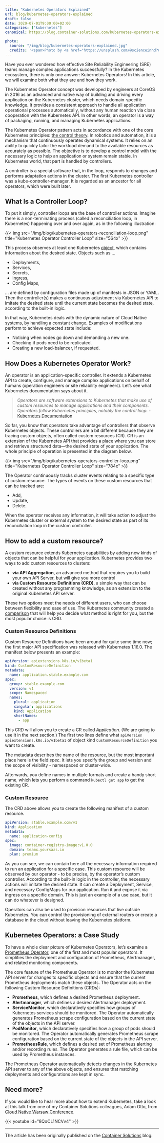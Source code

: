 ```yaml
---
title: "Kubernetes Operators Explained"
url: blog/kubernetes-operators-explained
draft: false
date: 2020-07-01T9:00:00+02:00
categories: ["kubernetes"]
canonical: https://blog.container-solutions.com/kubernetes-operators-explained

photo:
  source: "/img/blog/kubernetes-operators-explained.jpg"
  credits: '<span>Photo by <a href="https://unsplash.com/@scienceinhd?utm_source=unsplash&amp;utm_medium=referral&amp;utm_content=creditCopyText">Science in HD</a> on <a href="https://unsplash.com/s/photos/operator?utm_source=unsplash&amp;utm_medium=referral&amp;utm_content=creditCopyText">Unsplash</a></span>'
---
```


Have you ever wondered how effective Site Reliability Engineering (SRE) teams manage complex applications successfully? In the Kubernetes ecosystem, there is only one answer: Kubernetes Operators! In this article, we will examine both what they are and how they work.

<!--more-->

The Kubernetes Operator concept was developed by engineers at CoreOS in 2016 as an advanced and native way of building and driving every application on the Kubernetes cluster, which needs domain-specific knowledge. It provides a consistent approach to handle all application operational processes automatically, without any human reaction via close cooperation with the Kubernetes API. In other words, an operator is a way of packaging, running, and managing Kubernetes applications.

The Kubernetes Operator pattern acts in accordance with one of the core Kubernetes principles: [the control theory](https://en.wikipedia.org/wiki/Control_theory). In robotics and automation, it is a mechanism that continuously operates dynamical systems. It relies on an ability to quickly tailor the workload demand to the available resources as accurately as possible. The objective is to develop a control model with the necessary logic to help an application or system remain stable. In Kubernetes world, that part is handled by controllers.

A controller is a special software that, in the loop, responds to changes and performs adaptation actions in the cluster. The first Kubernetes controller was a kube-controller-manager. It is regarded as an ancestor for all operators, which were built later.

## What Is a Controller Loop?

To put it simply, controller loops are the base of controller actions. Imagine there is a non-terminating process (called a reconciliation loop, in Kubernetes) happening over and over again, as in the following illustration:

{{< img src="/img/blog/kubernetes-operators-reconciliation-loop.png" title="Kubernetes Operator Controller Loop" size="564x" >}}

This process observes at least one Kubernetes [object](https://kubernetes.io/docs/concepts/overview/working-with-objects/kubernetes-objects/#kubernetes-objects), which contains information about the desired state. Objects such as ...

- Deployments,
- Services,
- Secrets,
- Ingress,
- Config Maps,

… are defined by configuration files made up of manifests in JSON or YAML. Then the controller(s) makes a continuous adjustment via Kubernetes API to imitate the desired state until the current state becomes the desired state, according to the built-in logic.

In that way, Kubernetes deals with the dynamic nature of Cloud Native systems, by handling a constant change. Examples of modifications perform to achieve expected state include:

- Noticing when nodes go down and demanding a new one.
- Checking if pods need to be replicated.
- Creating a new load-balancer, if requested.

## How Does a Kubernetes Operator Work?

An operator is an application-specific controller. It extends a Kubernetes API to create, configure, and manage complex applications on behalf of humans (operation engineers or site reliability engineers). Let’s see what Kubernetes documentation says about it.

> _Operators are software extensions to Kubernetes that make use of custom resources to manage applications and their components. Operators follow Kubernetes principles, notably the control loop._ - [Kubernetes Documentation](https://kubernetes.io/docs/concepts/extend-kubernetes/operator/)

So far, you know that operators take advantage of controllers that observe Kubernetes objects. These controllers are a bit different because they are tracing custom objects, often called custom resources (CR). CR is an extension of the Kubernetes API that provides a place where you can store and retrieve structured data—the desired state of your application. The whole principle of operation is presented in the diagram below.

{{< img src="/img/blog/kubernetes-operators-controller-loop.png" title="Kubernetes Operator Controller Loop"  size="784x" >}}

The Operator continuously tracks cluster events relating to a specific type of custom resource. The types of events on these custom resources that can be tracked are:

- Add,
- Update,
- Delete.

When the operator receives any information, it will take action to adjust the Kubernetes cluster or external system to the desired state as part of its reconciliation loop in the custom controller.

## How to add a custom resource?

A custom resource extends Kubernetes capabilities by adding new kinds of objects that can be helpful for your application. Kubernetes provides two ways to add custom resources to clusters:

- **via API Aggregation**, an advanced method that requires you to build your own API Server, but will give you more control
- **via Custom Resource Definitions (CRD)**, a simple way that can be created without any programming knowledge, as an extension to the original Kubernetes API server.

These two options meet the needs of different users, who can choose between flexibility and ease of use. The Kubernetes community created a [comparison](https://kubernetes.io/docs/concepts/extend-kubernetes/api-extension/custom-resources/#choosing-a-method-for-adding-custom-resources) that will help you decide what method is right for you, but the most popular choice is CRD.

### Custom Resource Definitions

Custom Resource Definitions have been around for quite some time now; the first major API specification was released with Kubernetes 1.16.0. The manifest below presents an example:

```yaml
apiVersion: apiextensions.k8s.io/v1beta1
kind: CustomResourceDefinition
metadata:
  name: application.stable.example.com
spec:
  group: stable.example.com
  version: v1
  scope: Namespaced
  names:
    plural: application
    singular: applications
    kind: Application
    shortNames:
      - app
```

This CRD will allow you to create a CR called _Application_. (We are going to use it in the next section.) The first two lines define what `apiVersion apiextensions.k8s.io/v1beta1` of object kind `CustomResourceDefinition` you want to create.

The metadata describes the name of the resource, but the most important place here is the field _spec_. It lets you specify the group and version and the scope of visibility - namespaced or cluster-wide.

Afterwards, you define names in multiple formats and create a handy short name, which lets you perform a command `kubectl get app` to get the existing CR.

### Custom Resource

The CRD above allows you to create the following manifest of a custom resource.

```yaml
apiVersion: stable.example.com/v1
kind: Application
metadata:
  name: application-config
spec:
  image: container-registry-image:v1.0.0
  domain: teamx.yoursaas.io
  plan: premium
```

As you can see, we can contain here all the necessary information required to run an application for a specific case. This custom resource will be observed by our operator - to be precise, by the operator’s custom controller. According to the built-in logic in the controller, the necessary actions will imitate the desired state. It can create a Deployment, Service, and necessary ConfigMaps for our application. Run it and expose it via ingress on a specific domain. This is just an example of a use case, but it can do whatever is designed.

Operators can also be used to provision resources that live outside Kubernetes. You can control the provisioning of external routers or create a database in the cloud without leaving the Kubernetes platform.

## Kubernetes Operators: a Case Study

To have a whole clear picture of Kubernetes Operators, let’s examine a [Prometheus Operator](https://github.com/coreos/prometheus-operator), one of the first and most popular operators. It simplifies the deployment and configuration of Prometheus, Alertmanager, and related monitoring components.

The core feature of the Prometheus Operator is to monitor the Kubernetes API server for changes to specific objects and ensure that the current Prometheus deployments match these objects. The Operator acts on the following Custom Resource Definitions (CRDs):

- **Prometheus**, which defines a desired Prometheus deployment.
- **Alertmanager**, which defines a desired Alertmanager deployment.
- **ServiceMonitor**, which declaratively specifies how groups of Kubernetes services should be monitored. The Operator automatically generates Prometheus scrape configuration based on the current state of the objects in the API server.
- **PodMonitor**, which declaratively specifies how a group of pods should be monitored. The Operator automatically generates Prometheus scrape configuration based on the current state of the objects in the API server.
- **PrometheusRule**, which defines a desired set of Prometheus alerting and/or recording rules. The Operator generates a rule file, which can be used by Prometheus instances.

The Prometheus Operator automatically detects changes in the Kubernetes API server to any of the above objects, and ensures that matching deployments and configurations are kept in sync.

## Need more?

If you would like to hear more about how to extend Kubernetes, take a look at this talk from one of my Container Solutions colleagues, Adam Otto, from [Cloud Native Warsaw Conference](https://cloudnativewarsaw.com/).

{{< youtube id="8QoCL1NCVv4" >}}

---

The article has been originally published on the [Container Solutions](https://blog.container-solutions.com/kubernetes-operators-explained) blog.

